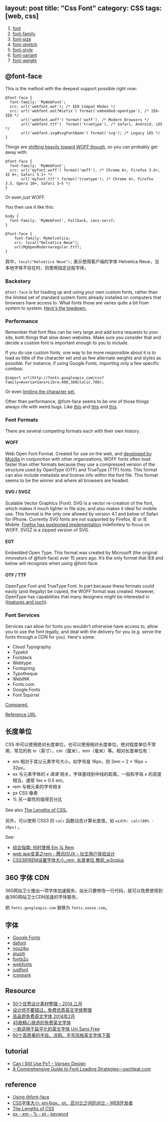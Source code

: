 layout: post
title: "Css Font"
category: CSS
tags: [web, css]
---

1. [font](http://css-tricks.com/almanac/properties/f/font/)
1. [font-family](http://css-tricks.com/almanac/properties/f/font-family/)
1. [font-size](http://css-tricks.com/almanac/properties/f/font-size/)
1. [font-stretch](http://css-tricks.com/almanac/properties/f/font-stretch/)
1. [font-style](http://css-tricks.com/almanac/properties/f/font-style/)
1. [font-variant](http://css-tricks.com/almanac/properties/f/font-variant/)
1. [font-weight](http://css-tricks.com/almanac/properties/f/font-weight/)

## @font-face

This is the method with the deepest support possible right now:

```
@font-face {
  font-family: 'MyWebFont';
  src: url('webfont.eot'); /* IE9 Compat Modes */
  src: url('webfont.eot?#iefix') format('embedded-opentype'), /* IE6-IE8 */
       url('webfont.woff') format('woff'), /* Modern Browsers */
       url('webfont.ttf')  format('truetype'), /* Safari, Android, iOS */
       url('webfont.svg#svgFontName') format('svg'); /* Legacy iOS */
}
```

<!-- more -->

Things are [shifting heavily toward WOFF though](http://caniuse.com/#feat=woff), so you can probably get away with:

```
@font-face {
  font-family: 'MyWebFont';
  src: url('myfont.woff') format('woff'), /* Chrome 6+, Firefox 3.6+, IE 9+, Safari 5.1+ */
       url('myfont.ttf') format('truetype'); /* Chrome 4+, Firefox 3.5, Opera 10+, Safari 3—5 */
}
```

Or even _just_ WOFF.

You then use it like this:

```
body {
  font-family: 'MyWebFont', Fallback, sans-serif;
}
```

    @font-face {
        font-family: MyHelvetica;
        src: local("Helvetica Neue");
        url(MgOpenModernaregular.ttf);
    }

其中，`local("Helvetica Neue");` 表示使用客户端的字体 Helvetica Neue，当本地字体不存在时，则使用指定远程字体。

### Backstory ###

`@font-face` is for loading up and using your own custom fonts, rather than the limited set of standard system fonts already installed on computers that browsers have access to. What fonts those are varies quite a bit from system to system. [Here's the lowdown.](http://practicaltypography.com/system-fonts.html)

### Performance ###

Remember that font files can be very large and add extra requests to your site, both things that slow down websites. Make sure you consider that and decide a custom font is important enough to you to include.

If you do use custom fonts, one way to be more responsible about it is to load as little of the character set and as few alternate weights and styles as possible. For instance, if using Google Fonts, importing only a few specific combos:

```
@import url(http://fonts.googleapis.com/css?family=Averia+Sans+Libre:400,300italic,700);
```

Or even [limiting the character set.](http://googlewebfonts.blogspot.com/2011/04/streamline-your-web-font-requests.html)

Other than performance, @font-face seems to be one of those things always rife with weird bugs. Like [this](http://blog.typekit.com/2014/02/28/new-bug-in-chrome-v33-affecting-web-fonts/) and [this](http://www.fontspring.com/support/troubleshooting/font-face-bugs) and [this](http://ianfeather.co.uk/ten-reasons-we-switched-from-an-icon-font-to-svg/). 

### Font Formats ###

There are several competing formats each with their own history. 

#### WOFF ####

Web Open Font Format. Created for use on the web, and [developed by Mozilla](https://developer.mozilla.org/en-US/docs/Web/Guide/WOFF) in conjunction with other organizations, WOFF fonts often load faster than other formats because they use a compressed version of the structure used by OpenType (OTF) and TrueType (TTF) fonts. This format can also include metadata and license info within the font file. This format seems to be the winner and where all browsers are headed.

#### SVG / SVGZ ####

Scalable Vector Graphics (Font). SVG is a vector re-creation of the font, which makes it much lighter in file size, and also makes it ideal for mobile use. This format is the only one allowed by version 4.1 and below of Safari for iPhone. Currently SVG fonts are not supported by Firefox, IE or IE Mobile. [Firefox has postponed implementation](https://developer.mozilla.org/en-US/docs/Web/SVG/Tutorial/SVG_fonts) indefinitely to focus on WOFF. SVGZ is a zipped version of SVG.

#### EOT ####

Embedded Open Type. This format was created by Microsoft (the original innovators of @font-face) over 15 years ago. It’s the only format that IE8 and below will recognize when using @font-face.

#### OTF / TTF ####

OpenType Font and TrueType Font. In part because these formats could easily (and illegally) be copied, the WOFF format was created. However, OpenType has capabilities that many designers might be interested in ([ligatures and such](http://www.magnetstudio.com/words/2010/opentype-guide)). 

### Font Services ###

Services can allow for fonts you wouldn't otherwise have access to, allow you to use the font legally, and deal with the delivery for you (e.g. serve the fonts through a CDN for you). Here's some:

* Cloud Typography
* Typekit
* Fontdeck
* Webtype
* Fontspring
* Typotheque
* WebINK
* Fonts.com
* Google Fonts
* Font Squirrel

[Compared.](http://www.smashingmagazine.com/2010/10/20/review-of-popular-web-font-embedding-services/)

[Reference URL](http://www.fontspring.com/blog/further-hardening-of-the-bulletproof-syntax)

## 长度单位

CSS 中可以使用绝对长度单位，也可以使用相对长度单位。绝对程度单位不常用，常见的有 in（英寸），cm（厘米），mm（毫米）等。相对长度单位有：

- em 相对于其父元素字号大小。如字号是 16px，则 2em = 2 × 16px = 32px。
- ex 与元素字体的 _x 高度_ 相关，字体基线到中线的距离，一般和字母 x 的高度相当，通常 1ex ≈ 0.5 em。
- rem 与根元素的字号相关
- px CSS 像素
- % 另一属性的值得百分比

See also [The Lengths of CSS](http://css-tricks.com/the-lengths-of-css/)。

另外，可以使用 CSS3 的 `calc` 函数动态计算长度值，如 `width: calc(80% - 20px)` 。

See:

- [综合指南: 何时使用 Em 与 Rem](http://webdesign.tutsplus.com/zh-hans/tutorials/comprehensive-guide-when-to-use-em-vs-rem--cms-23984)
- [web app变革之rem - 腾讯ISUX – 社交用户体验设计](http://isux.tencent.com/web-app-rem.html)
- [CSS3的REM设置字体大小_rem, 长度单位 教程_w3cplus](http://www.w3cplus.com/css3/define-font-size-with-css3-rem)

## 360 字体 CDN

360网站卫士推出一项字体加速服务，站长只要修改一行代码，就可以免费使用到由360网站卫士CDN加速的字体服务。

把 `fonts.googleapis.com` 替换为 `fonts.useso.com`。

## 字体

* [Google Fonts](https://www.google.com/fonts)
* [dafont](http://www.dafont.com/)
* [youziku](http://www.youziku.com/)
* [qiuziti](http://www.qiuziti.com/)
* [fonts2u](http://www.fonts2u.com/index.html)
* [webfonts](http://webfonts.fonts.com/)
* [justfont](http://www.justfont.com/)
* [iconpark](https://github.com/lvwzhen/iconpark)

## Resource

- [50个优秀设计素材整理 – 2014.三月](http://www.shejidaren.com/free-design-resources-2014-3.html)
- [设计师不要错过，免费优质英文字体整理](http://www.shejidaren.com/free-font-downloads-2014-3.html)
- [高品质免费英文字体 2014年2月](http://www.shejidaren.com/free-english-font-2014-2.html)
- [45款精心挑选的免费英文字体](http://www.shejidaren.com/free-english-fonts.html)
- [一款适用于扁平化的英文字体 Uni Sans Free](http://www.shejidaren.com/uni-sans-free-font-download.html)
- [60个高质量的手绘、涂鸦、手写风格英文字体下载](http://www.shejidaren.com/free-handwrite-fonts.html)

## tutorial

- [Can I Still Use Px? - Vanseo Design](http://www.vanseodesign.com/css/em-px/)
- [A Comprehensive Guide to Font Loading Strategies—zachleat.com](https://www.zachleat.com/web/comprehensive-webfonts)

## reference

- [Using @font-face](http://css-tricks.com/snippets/css/using-font-face/)
- [CSS字体大小: em与px、pt、百分比之间的对比 - WEB开发者](http://www.admin10000.com/document/4753.html)
- [The Lengths of CSS](http://css-tricks.com/the-lengths-of-css/)
- [px - em - % - pt - keyword](http://css-tricks.com/css-font-size/)


